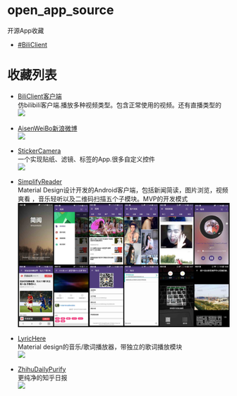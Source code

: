 # open_app_source
开源App收藏
- [#BiliClient](BiliClient)

# 收藏列表
- <a href="BiliClient">[BiliClient客户端](https://github.com/android-cjj/BiliClient)</a><br/>
   仿bilibili客户端.播放多种视频类型。包含正常使用的视频。还有直播类型的<br/>
  ![](https://camo.githubusercontent.com/33d99a3ca4afc9b1691eb124a97979aebaa25177/687474703a2f2f7777772e61706b6275732e636f6d2f646174612f6174746163686d656e742f616c62756d2f3230313530352f32362f313634303330656e396e623472736d736f396e7170632e706e67)

- [AisenWeiBo新浪微博](https://github.com/wangdan/AisenWeiBo)<br/>
  ![](https://raw.githubusercontent.com/wangdan/AisenWeibo/master/resource/aisen1.gif)

- [StickerCamera](https://github.com/Skykai521/StickerCamera)<br/>
  一个实现贴纸、滤镜、标签的App.很多自定义控件<br/>
  ![](https://github.com/Skykai521/StickerCamera/blob/master/screenshot/Screenshot_01.gif)

- [SimplifyReader](https://github.com/SkillCollege/SimplifyReader)<br/>
  Material Design设计开发的Android客户端，包括新闻简读，图片浏览，视频爽看 ，音乐轻听以及二维码扫描五个子模块。MVP的开发模式<br/>
  ![](https://raw.githubusercontent.com/SkillCollege/server/master/SimplifyReader/images/all_in_one.jpg)

- [LyricHere](https://github.com/SkillCollege/SimplifyReader)<br/>
  Material design的音乐/歌词播放器，带独立的歌词播放模块<br/>
  ![](https://github.com/markzhai/LyricHere/blob/master/art/Screenshot_2015-09-12-23-14-37.jpg)

- [ZhihuDailyPurify](https://github.com/izzyleung/ZhihuDailyPurify)<br/>
   更纯净的知乎日报<br/>
  ![](https://raw.githubusercontent.com/izzyleung/ZhihuDailyPurify/master/ZhihuDailyPurify.png)
